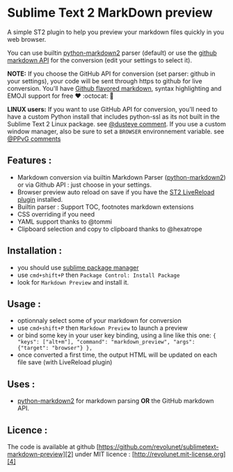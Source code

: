 Sublime Text 2 MarkDown preview
===============================

A simple ST2 plugin to help you preview your markdown files quickly in you web browser.

You can use builtin [python-markdown2][0] parser (default) or use the [github markdown API][5] for the conversion (edit your settings to select it).

**NOTE:** If you choose the GitHub API for conversion (set parser: github in your settings), your code will be sent through https to github for live conversion. You'll have [Github flavored markdown][6], syntax highlighting and EMOJI support for free :heart: :octocat: :gift:

**LINUX users:** If you want to use GitHub API for conversion, you'll need to have a custom Python install that includes python-ssl as its not built in the Sublime Text 2 Linux package. see [@dusteye comment][8]. If you use a custom window manager, also be sure to set a `BROWSER` environnement variable. see [@PPvG comments][9]

## Features :

 - Markdown conversion via builtin Markdown Parser ([python-markdown2][0]) or via Github API : just choose in your settings.
 - Browser preview auto reload on save if you have the [ST2 LiveReload plugin][7] installed.
 - Builtin parser : Support TOC, footnotes markdown extensions
 - CSS overriding if you need
 - YAML support thanks to @tommi
 - Clipboard selection and copy to clipboard thanks to @hexatrope

## Installation :

 - you should use [sublime package manager][3]
 - use `cmd+shift+P` then `Package Control: Install Package`
 - look for `Markdown Preview` and install it.

## Usage :

 - optionnaly select some of your markdown for conversion
 - use `cmd+shift+P` then `Markdown Preview` to launch a preview
 - or bind some key in your user key binding, using a line like this one:
   `{ "keys": ["alt+m"], "command": "markdown_preview", "args": {"target": "browser"} },`
 - once converted a first time, the output HTML will be updated on each file save (with LiveReload plugin)

## Uses :

 - [python-markdown2][0] for markdown parsing **OR** the GitHub markdown API.


## Licence :

The code is available at github [https://github.com/revolunet/sublimetext-markdown-preview][2] under MIT licence : [http://revolunet.mit-license.org][4]

 [0]: https://github.com/trentm/python-markdown2
 [2]: https://github.com/revolunet/sublimetext-markdown-preview
 [3]: http://wbond.net/sublime_packages/package_control
 [4]: http://revolunet.mit-license.org
 [5]: http://developer.github.com/v3/markdown
 [6]: http://github.github.com/github-flavored-markdown/
 [7]: https://github.com/dz0ny/LiveReload-sublimetext2
 [8]: https://github.com/revolunet/sublimetext-markdown-preview/issues/27#issuecomment-11772098
 [9]: https://github.com/revolunet/sublimetext-markdown-preview/issues/78#issuecomment-15644727
